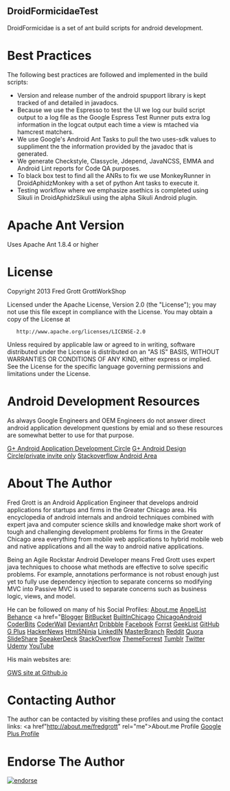 DroidFormicidaeTest
---

DroidFormicidae is a set of ant build scripts for android development.


# Best Practices

The following best practices are followed and implemented in the build scripts:

* Version and release number of the android spupport library is kept tracked of
and detailed in javadocs.
* Because we use the Espresso to  test the UI we log our build script
output to a log file as the Google Espress Test Runner puts extra log information
in the logcat output each time a view is mtached via hamcrest matchers.
* We use Google's Android Ant Tasks to pull the two uses-sdk values to suppliment the
the information provided by the javadoc that is generated.
* We generate Checkstyle, Classycle, Jdepend, JavaNCSS, EMMA and Android Lint reports
for Code QA purposes.
* To black box test to find all the ANRs to fix we use MonkeyRunner in DroidAphidzMonkey
with a set of python Ant tasks to execute it.
* Testing workflow where we emphasize asethics is completed using
Sikuli in DroidAphidzSikuli using the alpha Sikuli Android plugin.

# Apache Ant Version

Uses Apache Ant 1.8.4 or higher

# License

Copyright 2013 Fred Grott GrottWorkShop

Licensed under the Apache License, Version 2.0 (the "License");
you may not use this file except in compliance with the License.
You may obtain a copy of the License at

       http://www.apache.org/licenses/LICENSE-2.0

Unless required by applicable law or agreed to in writing, software
distributed under the License is distributed on an "AS IS" BASIS,
WITHOUT WARRANTIES OR CONDITIONS OF ANY KIND, either express or implied.
See the License for the specific language governing permissions and
limitations under the License.


# Android Development Resources

As always Google Engineers and OEM Engineers do not answer direct android
application development questions by emial and so these resources are
somewhat better to use for that purpose.

<a href="https://plus.google.com/u/0/communities/105153134372062985968">G+ Android Application Development Circle</a>
<a href="https://plus.google.com/u/0/communities/113499773637471211070">G+ Android Design Circle(private invite only</a>
<a href="http://stackoverflow.com/questions/tagged/android">Stackoverflow Android Area</a>






# About The Author

Fred Grott is an Android Application Engineer that develops android applications
for startups and firms in the Greater Chicago area. His encyclopedia of android
internals and android techniques combined with expert java and computer science
skills and knowledge make short work of tough and challenging development
problems for firms in the Greater Chicago area everything from mobile web applications
to hybrid mobile web and native applications and all the way to android native applications.

Being an Agile Rockstar Android Developer means Fred Grott uses expert java techniques to
choose what methods are effective to solve specific problems. For example, annotations
performance is not robust enough just yet to fully use dependency injection to separate
concerns so modifying MVC into Passive MVC is used to separate concerns such as business logic,
views, and model.

He can be followed on many of his Social Profiles:
<a href="http://about.me/fredgrott" rel="me">About.me</a>
<a href="https://angel.co/fred-grott" rel="me">AngelList</a>
<a href="http://www.behance.net/gwsfredgrott" rel="me">Behance</a>
<a href="<a href="http://grottworkshop.blogspot.com/" rel="me">Blogger</a>
<a href="https://bitbucket.org/fredgrott" rel="me">BitBucket</a>
<a href="http://www.builtinchicago.org/member/fredgrott" rel="me">BuiltInChicago</a>
<a href="http://chicagoandroid.com/profile/FredGrott" rel="me">ChicagoAndroid</a>
<a href="https://coderbits.com/FredGrott" rel="me">CoderBits</a>
<a href="https://coderwall.com/shareme" rel="me">CoderWall</a>
<a href="http://shareme.deviantart.com/" rel="me">DeviantArt</a>
<a href="http://dribbble.com/FredGrott" rel="me">Dribbble</a>
<a href="https://www.facebook.com/fred.grott" rel="me">Facebook</a>
<a href="http://forrst.com/people/fredgrott" rel="me">Forrst</a>
<a href="https://geekli.st/fredgrott" rel="me">GeekList</a>
<a href="https://github.com/shareme" rel="me">GitHub</a>
<a href="https://plus.google.com/u/0/114301140286672625486/about" rel="publisher" rel="me">G Plus</a>
<a href="https://news.ycombinator.com/user?id=fredgrott" rel="me">HackerNews</a>
<a href="http://html5-ninja.com/#/ninja/fredgrott" rel="me">Html5Ninja</a>
<a href="http://www.linkedin.com/in/shareme" rel="me">LinkedIN</a>
<a href="https://masterbranch.com/shareme" rel="me">MasterBranch</a>
<a href="http://www.reddit.com/user/fredgrott/" rel="me">Reddit</a>
<a href="https://www.quora.com/Fred-Grott" rel="me">Quora</a>
<a href="http://www.slideshare.net/shareme" rel="me">SlideShare</a>
<a href="https://speakerdeck.com/fredgrott" rel="me">SpeakerDeck</a>
<a href="http://stackoverflow.com/users/237740/fred-grott" rel="me">StackOverflow</a>
<a href="http://themeforest.net/user/fredgrott" rel="me">ThemeForrest</a>
<a href="http://androidhacker.tumblr.com/" rel="me">Tumblr</a>
<a href="https://twitter.com/fredgrott" rel="me">Twitter</a>
<a href="https://www.udemy.com/u/fredgrott/" rel="me">Udemy</a>
<a href="http://www.youtube.com/channel/UCRQadYlHQ8DKRQ_WwUrfZ_w" rel="me">YouTube</a>


His main websites are:


<a href="http://shareme.github.io" rel="me">GWS site at Github.io</a>

# Contacting Author

The author can be contacted by visiting these profiles and
using the contact links:
<a href"http://about.me/fredgrott" rel="me">About.me Profile<a>
<a href="https://plus.google.com/u/0/114301140286672625486/about" rel="me">Google Plus Profile</a>

# Endorse The Author

[![endorse](https://api.coderwall.com/shareme/endorsecount.png)](https://coderwall.com/shareme)